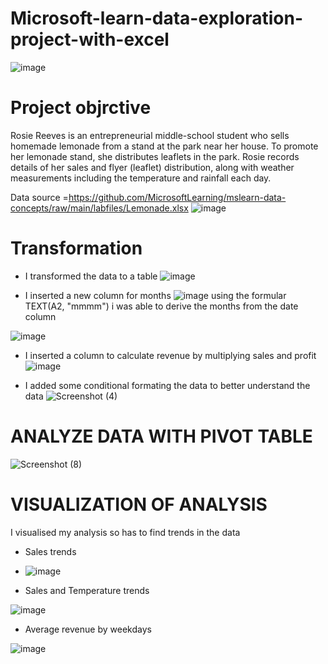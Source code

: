 # Microsoft-learn-data-exploration-project-with-excel
![image](https://user-images.githubusercontent.com/107101960/211177064-edc75d65-9e5f-4d79-9e0c-61dafba50d54.png)


# Project objrctive
 Rosie Reeves is an entrepreneurial middle-school student who sells homemade lemonade from a stand at the park near her house. To promote her lemonade stand, she distributes leaflets in the park. Rosie records details of her sales and flyer (leaflet) distribution, along with weather measurements including the temperature and rainfall each day.
 
 Data source =https://github.com/MicrosoftLearning/mslearn-data-concepts/raw/main/labfiles/Lemonade.xlsx
 ![image](https://user-images.githubusercontent.com/107101960/211177748-66f10415-df83-414a-9edf-770ca7ff9351.png)

 # Transformation
 
 * I transformed the data to a table
 ![image](https://user-images.githubusercontent.com/107101960/211177144-ffedc5c2-58c2-4720-ae0c-0664da7ab1ee.png)
 
 * I inserted a new column for months
 ![image](https://user-images.githubusercontent.com/107101960/211177543-4dafa6f2-c506-4890-89db-4970b6eb4005.png)
 using the formular TEXT(A2, "mmmm") i was able to derive the months from the date column
 
 ![image](https://user-images.githubusercontent.com/107101960/211177695-753feb28-12bc-456a-b485-8d26c7c7d794.png)
 
 * I inserted a column to calculate revenue by multiplying sales and profit
 ![image](https://user-images.githubusercontent.com/107101960/211701552-0c0e87f6-991f-4222-b9b1-efd2961b5eba.png)

* I added some conditional formating the data to better understand the data
![Screenshot (4)](https://user-images.githubusercontent.com/107101960/211701756-3877856c-a553-4f31-8faa-f7457bcdb836.png)

# ANALYZE DATA WITH PIVOT TABLE
![Screenshot (8)](https://user-images.githubusercontent.com/107101960/211957411-2d5cc969-581b-46a0-89b2-c234bd9d3bd8.png)

# VISUALIZATION OF ANALYSIS
 I visualised my analysis so has to find trends in the data

* Sales trends
* ![image](https://user-images.githubusercontent.com/107101960/212223052-8b9b7708-1320-45f9-8c7e-56e9c232833c.png)

* Sales and Temperature trends

![image](https://user-images.githubusercontent.com/107101960/211960391-ce05ea36-2b70-40f8-ac25-ac8b65697406.png)

* Average revenue by weekdays

![image](https://user-images.githubusercontent.com/107101960/212222765-a7aebf07-476e-4498-9aeb-3d8a2adff76e.png)




